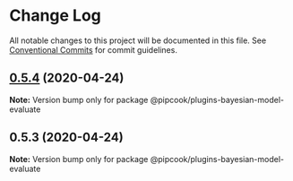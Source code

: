 # Change Log

All notable changes to this project will be documented in this file.
See [Conventional Commits](https://conventionalcommits.org) for commit guidelines.

## [0.5.4](https://github.com/alibaba/pipcook/compare/@pipcook/plugins-bayesian-model-evaluate@0.5.3...@pipcook/plugins-bayesian-model-evaluate@0.5.4) (2020-04-24)

**Note:** Version bump only for package @pipcook/plugins-bayesian-model-evaluate





## 0.5.3 (2020-04-24)

**Note:** Version bump only for package @pipcook/plugins-bayesian-model-evaluate
